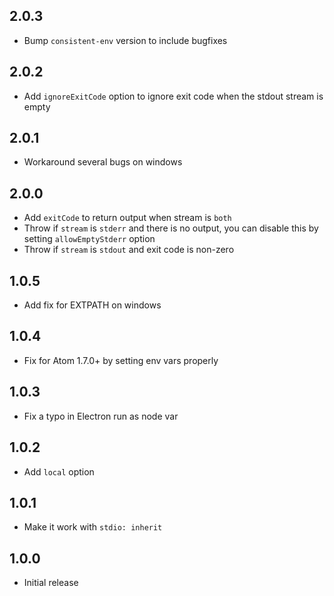 ## 2.0.3

- Bump `consistent-env` version to include bugfixes

## 2.0.2

- Add `ignoreExitCode` option to ignore exit code when the stdout stream is empty

## 2.0.1

- Workaround several bugs on windows

## 2.0.0

- Add `exitCode` to return output when stream is `both`
- Throw if `stream` is `stderr` and there is no output, you can disable this by setting `allowEmptyStderr` option
- Throw if `stream` is `stdout` and exit code is non-zero

## 1.0.5

- Add fix for EXTPATH on windows

## 1.0.4

- Fix for Atom 1.7.0+ by setting env vars properly

## 1.0.3

- Fix a typo in Electron run as node var

## 1.0.2

- Add `local` option

## 1.0.1

- Make it work with `stdio: inherit`

## 1.0.0

- Initial release
